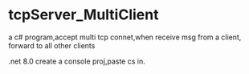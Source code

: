 # tcpServer_MultiClient
a c# program,accept multi tcp connet,when receive msg from a client, forward to all other clients

.net 8.0
create a console proj,paste cs in.
